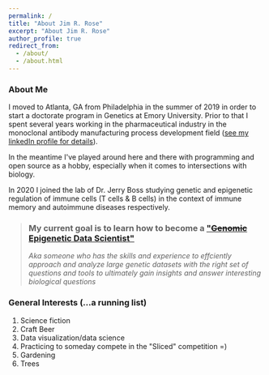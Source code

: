 ```yaml
---
permalink: /
title: "About Jim R. Rose"
excerpt: "About Jim R. Rose"
author_profile: true
redirect_from:
  - /about/
  - /about.html
---
```


### About Me

I moved to Atlanta, GA from Philadelphia in the summer of 2019 in order to start a doctorate program in Genetics at Emory University.
Prior to that I spent several years working in the pharmaceutical industry in the monoclonal antibody manufacturing process development field ([see my linkedIn profile for details](https://www.linkedin.com/in/james-r-rose-85b70023/)).

In the meantime I've played around here and there with programming and open source as a hobby, especially when it comes to intersections with biology.

In 2020 I joined the lab of Dr. Jerry Boss studying genetic and epigenetic regulation of immune cells (T cells & B cells) in the context of immune memory and autoimmune diseases respectively.

>### My current goal is to learn how to become a ["~~Genomic~~ Epigenetic Data Scientist"](https://www.genome.gov/about-genomics/fact-sheets/Genomic-Data-Science)
>*Aka someone who has the skills and experience to effciently approach and analyze large genetic datasets with the right set of questions and tools to ultimately gain insights and answer interesting biological questions*

### General Interests (...a running list)

1. Science fiction
2. Craft Beer
3. Data visualization/data science
4. Practicing to someday compete in the "Sliced" competition =)
5. Gardening
6. Trees
